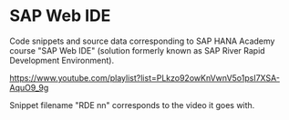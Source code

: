 SAP Web IDE
===========

Code snippets and source data corresponding to SAP HANA Academy course "SAP Web IDE" (solution formerly known as SAP River Rapid Development Environment). 

https://www.youtube.com/playlist?list=PLkzo92owKnVwnV5o1psI7XSA-AquO9_9g

Snippet filename "RDE nn" corresponds to the video it goes with.
